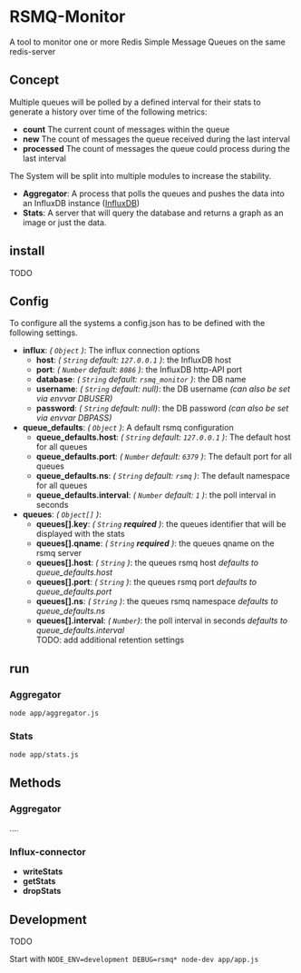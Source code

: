 # RSMQ-Monitor
A tool to monitor one or more Redis Simple Message Queues on the same redis-server

## Concept

Multiple queues will be polled by a defined interval for their stats to generate a history over time of the following metrics:

 - **count** The current count of messages within the queue
 - **new** The count of messages the queue received during the last interval
 - **processed** The count of messages the queue could process during the last interval

The System will be split into multiple modules to increase the stability.

 - **Aggregator**: A process that polls the queues and pushes the data into an InfluxDB instance ([InfluxDB](https://influxdb.com/))
 - **Stats**: A server that will query the database and returns a graph as an image or just the data.

## install
TODO

## Config

To configure all the systems a config.json has to be defined with the following settings.

- **influx**: *( `Object` )*: The influx connection options
  - **host**: *( `String` default: `127.0.0.1` )*: the InfluxDB host
  - **port**: *( `Number` default: `8086` )*: the InfluxDB http-API port
  - **database**: *( `String` default: `rsmq_monitor` )*: the DB name
  - **username**: *( `String` default: null)*: the DB username *(can also be set via envvar DBUSER)*
  - **password**: *( `String` default: null)*: the DB password *(can also be set via envvar DBPASS)*
- **queue_defaults**: *( `Object` )*: A default rsmq configuration
	- **queue_defaults.host**: *( `String` default: `127.0.0.1` )*: The default host for all queues
	- **queue_defaults.port**: *( `Number` default: `6379` )*: The default port for all queues
	- **queue_defaults.ns**: *( `String` default: `rsmq` )*: The default namespace for all queues
	- **queue_defaults.interval**: *( `Number` default: `1` )*: the poll interval in seconds
- **queues**: *( `Object[]` )*:
	- **queues[].key**: *( `String` **required** )*: the queues identifier that will be displayed with the stats
	- **queues[].qname**: *( `String` **required** )*: the queues qname on the rsmq server
	- **queues[].host**: *( `String` )*: the queues rsmq host *defaults to queue_defaults.host*
	- **queues[].port**: *( `String` )*: the queues rsmq port *defaults to queue_defaults.port*
	- **queues[].ns**: *( `String` )*: the queues rsmq namespace *defaults to queue_defaults.ns*
	- **queues[].interval**: *( `Number`)*: the poll interval in seconds *defaults to queue_defaults.interval*  
	TODO:  add additional retention settings

## run

### Aggregator

`node app/aggregator.js`

### Stats

`node app/stats.js`

## Methods

### Aggregator
....

### Influx-connector
- **writeStats**
- **getStats**
- **dropStats**


## Development
TODO

Start with `NODE_ENV=development DEBUG=rsmq* node-dev app/app.js`
